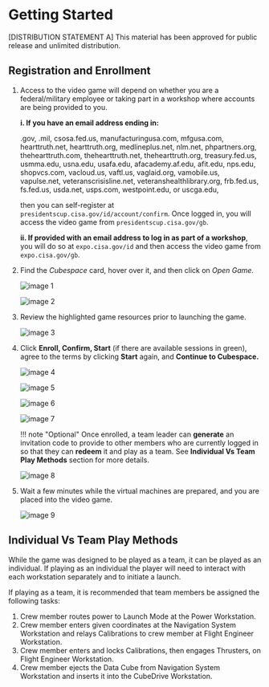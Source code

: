 # Getting Started

[DISTRIBUTION STATEMENT A] This material has been approved for public release and unlimited distribution.

## Registration and Enrollment

1. Access to the video game will depend on whether you are a federal/military employee or taking part in a workshop where accounts are being provided to you.
    
    **i.  If you have an email address ending in:** 

    .gov, .mil, csosa.fed.us, manufacturingusa.com, mfgusa.com, hearttruth.net, hearttruth.org, medlineplus.net, nlm.net, phpartners.org, thehearttruth.com, thehearttruth.net, thehearttruth.org, treasury.fed.us, usmma.edu, usna.edu, usafa.edu, afacademy.af.edu, afit.edu, nps.edu, shopvcs.com, vacloud.us, vaftl.us, vaglaid.org, vamobile.us, vapulse.net, veteranscrisisline.net, veteranshealthlibrary.org, frb.fed.us, fs.fed.us, usda.net, usps.com, westpoint.edu, or uscga.edu, 

    then you can self-register at `presidentscup.cisa.gov/id/account/confirm`. Once logged in, you will access the video game from `presidentscup.cisa.gov/gb`.
    
    **ii. If provided with an email address to log in as part of a workshop**, you will do so at `expo.cisa.gov/id` and then access the video game from `expo.cisa.gov/gb`.

2. Find the *Cubespace* card, hover over it, and then click on *Open Game.*

    ![image 1](img/image1.png)

    ![image 2](img/image2.png)

3. Review the highlighted game resources prior to launching the game.

    ![image 3](img/image3.png)

4. Click **Enroll, Confirm, Start** (if there are available sessions in green), agree to the terms by clicking **Start** again, and  **Continue to Cubespace.**

    ![image 4](img/image4.png)

    ![image 5](img/image5.png)

    ![image 6](img/image6.png)

    ![image 7](img/image7.png)

    !!! note "Optional"
        Once enrolled, a team leader can **generate** an invitation code to provide to other members who are currently logged in so that they can **redeem** it and play as a team. See **Individual Vs Team Play Methods** section for more details.

    ![image 8](img/image8.png)

5. Wait a few minutes while the virtual machines are prepared, and you are placed into the video game.

    ![image 9](img/image9.png)

## Individual Vs Team Play Methods

While the game was designed to be played as a team, it can be played as an individual. If playing as an individual the player will need to interact with each workstation separately and to initiate a launch.

If playing as a team, it is recommended that team members be assigned the following tasks:

1. Crew member routes power to Launch Mode at the Power Workstation.
2. Crew member enters given coordinates at the Navigation System Workstation and relays Calibrations to crew member at Flight Engineer Workstation.
3. Crew member enters and locks Calibrations, then engages Thrusters, on Flight Engineer Workstation.
4. Crew member ejects the Data Cube from Navigation System Workstation and inserts it into the CubeDrive Workstation.